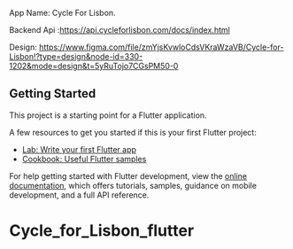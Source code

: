 App Name: Cycle For Lisbon.


Backend Api :https://api.cycleforlisbon.com/docs/index.html 


Design: https://www.figma.com/file/zmYjsKvwloCdsVKraWzaVB/Cycle-for-Lisbon!?type=design&node-id=330-1202&mode=design&t=5yRuTojo7CGsPM50-0

## Getting Started

This project is a starting point for a Flutter application.

A few resources to get you started if this is your first Flutter project:

- [Lab: Write your first Flutter app](https://docs.flutter.dev/get-started/codelab)
- [Cookbook: Useful Flutter samples](https://docs.flutter.dev/cookbook)

For help getting started with Flutter development, view the
[online documentation](https://docs.flutter.dev/), which offers tutorials,
samples, guidance on mobile development, and a full API reference.
# Cycle_for_Lisbon_flutter
